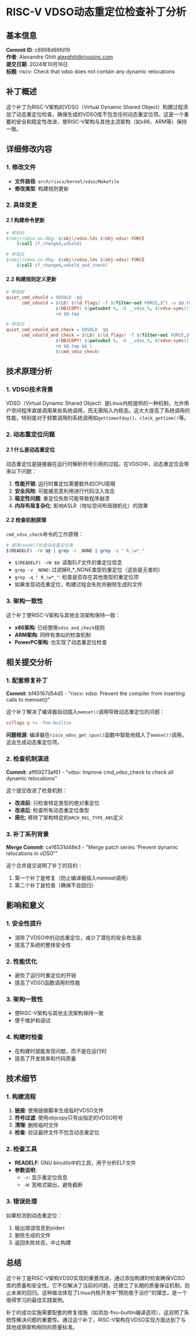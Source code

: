 # RISC-V VDSO动态重定位检查补丁分析

## 基本信息

**Commit ID**: c6898d66fd19  
**作者**: Alexandre Ghiti <alexghiti@rivosinc.com>  
**提交日期**: 2024年10月16日  
**标题**: riscv: Check that vdso does not contain any dynamic relocations  

## 补丁概述

这个补丁为RISC-V架构的VDSO（Virtual Dynamic Shared Object）构建过程添加了动态重定位检查，确保生成的VDSO库不包含任何动态重定位项。这是一个重要的安全和稳定性改进，使RISC-V架构与其他主流架构（如x86、ARM等）保持一致。

## 详细修改内容

### 1. 修改文件
- **文件路径**: `arch/riscv/kernel/vdso/Makefile`
- **修改类型**: 构建规则更新

### 2. 具体变更

#### 2.1 构建命令更新
```makefile
# 修改前
$(obj)/vdso.so.dbg: $(obj)/vdso.lds $(obj-vdso) FORCE
	$(call if_changed,vdsold)

# 修改后  
$(obj)/vdso.so.dbg: $(obj)/vdso.lds $(obj-vdso) FORCE
	$(call if_changed,vdsold_and_check)
```

#### 2.2 构建规则定义更新
```makefile
# 修改前
quiet_cmd_vdsold = VDSOLD  $@
      cmd_vdsold = $(LD) $(ld_flags) -T $(filter-out FORCE,$^) -o $@.tmp && \
                   $(OBJCOPY) $(patsubst %, -G __vdso_%, $(vdso-syms)) $@.tmp $@ && \
                   rm $@.tmp

# 修改后
quiet_cmd_vdsold_and_check = VDSOLD  $@
      cmd_vdsold_and_check = $(LD) $(ld_flags) -T $(filter-out FORCE,$^) -o $@.tmp && \
                   $(OBJCOPY) $(patsubst %, -G __vdso_%, $(vdso-syms)) $@.tmp $@ && \
                   rm $@.tmp && \
                   $(cmd_vdso_check)
```

## 技术原理分析

### 1. VDSO技术背景

VDSO（Virtual Dynamic Shared Object）是Linux内核提供的一种机制，允许用户空间程序直接调用某些系统调用，而无需陷入内核态。这大大提高了系统调用的性能，特别是对于频繁调用的系统调用如`gettimeofday()`、`clock_gettime()`等。

### 2. 动态重定位问题

#### 2.1 什么是动态重定位
动态重定位是链接器在运行时解析符号引用的过程。在VDSO中，动态重定位会带来以下问题：

1. **性能开销**: 运行时重定位需要额外的CPU周期
2. **安全风险**: 可能被恶意利用进行代码注入攻击
3. **稳定性问题**: 重定位失败可能导致程序崩溃
4. **内存布局复杂化**: 影响ASLR（地址空间布局随机化）的效果

#### 2.2 检查机制原理

`cmd_vdso_check`命令的工作原理：

```bash
# 使用readelf检查动态重定位表
$(READELF) -rW $@ | grep -v _NONE | grep -q " R_\w*_"
```

- `$(READELF) -rW $@`: 读取ELF文件的重定位信息
- `grep -v _NONE`: 过滤掉R_*_NONE类型的重定位（这些是无害的）
- `grep -q " R_\w*_"`: 检查是否存在其他类型的重定位项
- 如果发现动态重定位，构建过程会失败并删除生成的文件

### 3. 架构一致性

这个补丁使RISC-V架构与其他主流架构保持一致：

- **x86架构**: 已经使用`vdso_and_check`规则
- **ARM架构**: 同样有类似的检查机制
- **PowerPC架构**: 也实现了动态重定位检查

## 相关提交分析

### 1. 配套修复补丁

**Commit**: bf40167d54d5 - "riscv: vdso: Prevent the compiler from inserting calls to memset()"

这个补丁解决了编译器自动插入`memset()`调用导致动态重定位的问题：

```makefile
ccflags-y += -fno-builtin
```

**问题根源**: 编译器在`riscv_vdso_get_cpus()`函数中智能地插入了`memset()`调用，这会生成动态重定位项。

### 2. 检查机制演进

**Commit**: aff69273af61 - "vdso: Improve cmd_vdso_check to check all dynamic relocations"

这个提交改进了检查机制：

- **改进前**: 只检查特定类型的绝对重定位
- **改进后**: 检查所有动态重定位类型
- **简化**: 移除了架构特定的`ARCH_REL_TYPE_ABS`定义

### 3. 补丁系列背景

**Merge Commit**: ce16531d48e3 - "Merge patch series 'Prevent dynamic relocations in vDSO'"

这个合并提交说明了补丁的目的：
1. 第一个补丁是修复（防止编译器插入memset调用）
2. 第二个补丁是检查（确保不会回归）

## 影响和意义

### 1. 安全性提升
- 消除了VDSO中的动态重定位，减少了潜在的安全攻击面
- 提高了系统的整体安全性

### 2. 性能优化
- 避免了运行时重定位的开销
- 提高了VDSO函数调用的性能

### 3. 架构一致性
- 使RISC-V架构与其他主流架构保持一致
- 便于维护和调试

### 4. 构建时检查
- 在构建时就能发现问题，而不是在运行时
- 提高了开发效率和代码质量

## 技术细节

### 1. 构建流程

1. **链接**: 使用链接脚本生成临时VDSO文件
2. **符号过滤**: 使用objcopy只导出指定的VDSO符号
3. **清理**: 删除临时文件
4. **检查**: 验证最终文件不包含动态重定位

### 2. 检查工具

- **READELF**: GNU binutils中的工具，用于分析ELF文件
- **参数说明**:
  - `-r`: 显示重定位信息
  - `-W`: 宽格式输出，避免截断

### 3. 错误处理

如果检测到动态重定位：
1. 输出错误信息到stderr
2. 删除生成的文件
3. 返回失败状态，中止构建

## 总结

这个补丁是RISC-V架构VDSO实现的重要改进，通过添加构建时检查确保VDSO库的质量和安全性。它不仅解决了当前的问题，还建立了长期的质量保证机制，防止未来的回归。这种做法体现了Linux内核开发中"预防胜于治疗"的理念，是一个值得学习的最佳实践案例。

补丁的成功实施需要配套的修复措施（如添加-fno-builtin编译选项），这说明了系统性解决问题的重要性。通过这个补丁，RISC-V架构在VDSO实现方面达到了与其他成熟架构相同的质量标准。